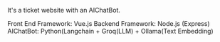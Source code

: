 It's a ticket website with an AIChatBot.

Front End Framework: Vue.js
Backend Framework: Node.js (Express)
AIChatBot: Python(Langchain + Groq(LLM) + Ollama(Text Embedding)
